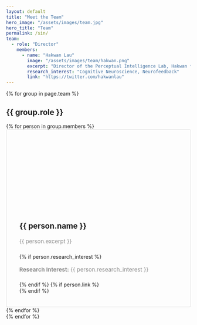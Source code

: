 ```yaml
---
layout: default
title: "Meet the Team"
hero_image: "/assets/images/team.jpg"
hero_title: "Team"
permalink: /sin/
team:
  - role: "Director"
    members:
      - name: "Hakwan Lau"
        image: "/assets/images/team/hakwan.png"
        excerpt: "Director of the Perceptual Intelligence Lab, Hakwan focuses on cognitive neuroscience, neurofeedback, and perceptual studies."
        research_interest: "Cognitive Neuroscience, Neurofeedback"
        link: "https://twitter.com/hakwanlau"
---
```

<!-- Dynamic Content -->
{% for group in page.team %}
<section class="team-section">
    <div class="section-title">
        <h2><span>{{ group.role }}</span></h2>
    </div>
    <div class="row justify-content-center">
        {% for person in group.members %}
        <div class="col-12 col-md-12 col-lg-6 mb-30px">
            <div class="listfeaturedtag h-100 d-flex flex-column flex-lg-row" style="border: 1px solid rgba(0, 0, 0, 0.125); border-radius: 0.25rem; padding: 20px;">
                <!-- Image Section -->
                <div class="featured-box-img-cover" style="background-image: url('{{ person.image }}'); background-size: cover; background-position: center; aspect-ratio: 3 / 4; border-radius: 0.25rem; width: 100%; height: 200px;" 
                     class="flex-shrink-0">
                </div>
                <!-- Content Section -->
                <div class="card-body text-left" style="padding: 15px; width: 100%;">
                    <h2 class="card-title" style="font-size: 1.3rem; font-weight: 700; line-height: 1.25; margin-top: 15px;">
                        {{ person.name }}
                    </h2>
                    <h4 class="card-text" style="color: rgba(0, 0, 0, .44); font-size: 0.95rem; line-height: 1.6; font-weight: 400; margin-top: 15px;">
                        {{ person.excerpt }}
                    </h4>
                    {% if person.research_interest %}
                    <h4 class="card-text" style="color: rgba(0, 0, 0, .44); font-size: 0.95rem; line-height: 1.6; font-weight: 400; margin-top: 15px;">
                        <strong>Research Interest:</strong> {{ person.research_interest }}
                    </h4>
                    {% endif %}
                    {% if person.link %}
                    <div class="mt-3">
                        <a href="{{ person.link }}" target="_blank">
                            <i class="fab fa-twitter"></i>
                        </a>
                    </div>
                    {% endif %}
                </div>
            </div>
        </div>
        {% endfor %}
    </div>
</section>
{% endfor %}